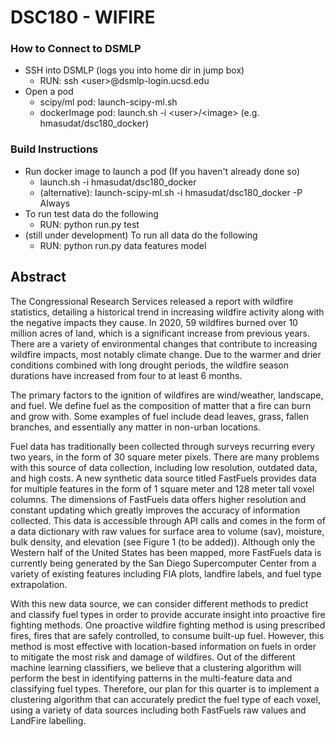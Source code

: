 # DSC180 - WIFIRE

### **How to Connect to DSMLP**
- SSH into DSMLP (logs you into home dir in jump box)
  - RUN: ssh \<user>@dsmlp-login.ucsd.edu
- Open a pod
  - scipy/ml pod: launch-scipy-ml.sh
  - dockerImage pod: launch.sh -i \<user>/\<image>  (e.g. hmasudat/dsc180_docker)

### **Build Instructions**
- Run docker image to launch a pod (If you haven't already done so)
  - launch.sh -i hmasudat/dsc180_docker
  - (alternative): launch-scipy-ml.sh -i hmasudat/dsc180_docker -P Always
- To run test data do the following
  - RUN: python run.py test
- (still under development) To run all data do the following
  - RUN: python run.py data features model

## Abstract

The Congressional Research Services released a report with wildfire statistics, detailing a historical trend in increasing wildfire activity along with the negative impacts they cause. In 2020, 59 wildfires burned over 10 million acres of land, which is a significant increase from previous years. There are a variety of environmental changes that contribute to increasing wildfire impacts, most notably climate change. Due to the warmer and drier conditions combined with long drought periods, the wildfire season durations have increased from four to at least 6 months.

The primary factors to the ignition of wildfires are wind/weather, landscape, and fuel. We define fuel as the composition of matter that a fire can burn and grow with. Some examples of fuel include dead leaves, grass, fallen branches, and essentially any matter in non-urban locations.

Fuel data has traditionally been collected through surveys recurring every two years, in the form of 30 square meter pixels. There are many problems with this source of data collection, including low resolution, outdated data, and high costs. A new synthetic data source titled FastFuels provides data for multiple features in the form of 1 square meter and 128 meter tall voxel columns. The dimensions of FastFuels data offers higher resolution and constant updating which greatly improves the accuracy of information collected. This data is accessible through API calls and comes in the form of a data dictionary with raw values for surface area to volume (sav), moisture, bulk density, and elevation (see Figure 1 (to be added)). Although only the Western half of the United States has been mapped, more FastFuels data is currently being generated by the San Diego Supercomputer Center from a variety of existing features including FIA plots, landfire labels, and fuel type extrapolation.

With this new data source, we can consider different methods to predict and classify fuel types in order to provide accurate insight into proactive fire fighting methods. One proactive wildfire fighting method is using prescribed fires, fires that are safely controlled, to consume built-up fuel. However, this method is most effective with location-based information on fuels in order to mitigate the most risk and damage of wildfires.
Out of the different machine learning classifiers, we believe that a clustering algorithm will perform the best in identifying patterns in the multi-feature data and classifying fuel types. Therefore, our plan for this quarter is to implement a clustering algorithm that can accurately predict the fuel type of each voxel, using a variety of data sources including both FastFuels raw values and LandFire labelling.
